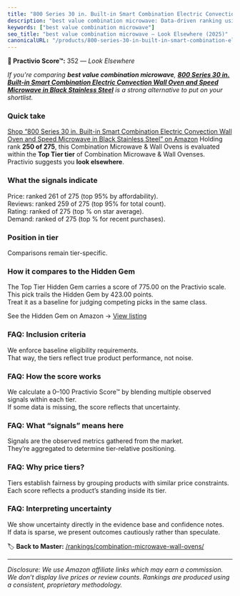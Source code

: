 ```yaml
---
title: "800 Series 30 in. Built-in Smart Combination Electric Convection Wall Oven and Speed Microwave in Black Stainless Steel"
description: "best value combination microwave: Data-driven ranking using the Practivio Score™. Positioned by quality, value, demand, findability, momentum."
keywords: ["best value combination microwave"]
seo_title: "best value combination microwave — Look Elsewhere (2025)"
canonicalURL: "/products/800-series-30-in-built-in-smart-combination-electric-convection-wall-oven-and-speed-microwave-in-black-stainless-steel-B086H2ST2Q/"
---
```


**🚫 Practivio Score™:** 352 — _Look Elsewhere_


*If you're comparing **best value combination microwave**, **[800 Series 30 in. Built-in Smart Combination Electric Convection Wall Oven and Speed Microwave in Black Stainless Steel](https://www.amazon.com/dp/B086H2ST2Q?tag=practivio-20)** is a strong alternative to put on your shortlist.*
### Quick take
[Shop “800 Series 30 in. Built-in Smart Combination Electric Convection Wall Oven and Speed Microwave in Black Stainless Steel” on Amazon](https://www.amazon.com/dp/B086H2ST2Q?tag=practivio-20)
Holding rank **250 of 275**, this Combination Microwave & Wall Ovens is evaluated within the **Top Tier tier** of Combination Microwave & Wall Ovenses.  
Practivio suggests you **look elsewhere**.

### What the signals indicate
Price: ranked 261 of 275 (top 95% by affordability).  
Reviews: ranked 259 of 275 (top 95% for total count).  
Rating: ranked  of 275 (top % on star average).  
Demand: ranked  of 275 (top % for recent purchases).

### Position in tier
Comparisons remain tier-specific.

### How it compares to the Hidden Gem
The Top Tier Hidden Gem carries a score of 775.00 on the Practivio scale.  
This pick trails the Hidden Gem by 423.00 points.  
Treat it as a baseline for judging competing picks in the same class.  

See the Hidden Gem on Amazon → [View listing](https://www.amazon.com/dp/B081ZS7VSM?tag=practivio-20)

### FAQ: Inclusion criteria
We enforce baseline eligibility requirements.  
That way, the tiers reflect true product performance, not noise.

### FAQ: How the score works
We calculate a 0–100 Practivio Score™ by blending multiple observed signals within each tier.  
If some data is missing, the score reflects that uncertainty.

### FAQ: What “signals” means here
Signals are the observed metrics gathered from the market.  
They’re aggregated to determine tier-relative positioning.

### FAQ: Why price tiers?
Tiers establish fairness by grouping products with similar price constraints.  
Each score reflects a product’s standing inside its tier.

### FAQ: Interpreting uncertainty
We show uncertainty directly in the evidence base and confidence notes.  
If data is sparse, we present outcomes cautiously rather than speculate.


🏷️ **Back to Master:** [/rankings/combination-microwave-wall-ovens/](/rankings/combination-microwave-wall-ovens/)

---
_Disclosure: We use Amazon affiliate links which may earn a commission. We don’t display live prices or review counts. Rankings are produced using a consistent, proprietary methodology._
